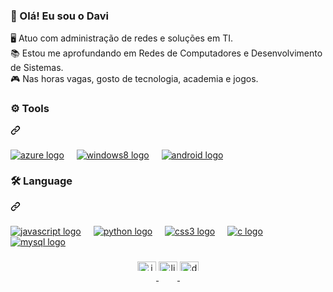 ### 👋 Olá! Eu sou o Davi

🖥️ Atuo com administração de redes e soluções em TI.  
📚 Estou me aprofundando em Redes de Computadores e Desenvolvimento de Sistemas.  
🎮 Nas horas vagas, gosto de tecnologia, academia e jogos.

<div class="markdown-heading" dir="auto"><h3 align="left" class="heading-element" dir="auto">⚙️ Tools</h3><a id="user-content-️-tools" class="anchor" aria-label="Permalink: ⚙️ Ferramentas" href="#️-tools"><svg class="octicon octicon-link" viewBox="0 0 16 16" version="1.1" width="16" height="16" aria-hidden="true"><path d="m7.775 3.275 1.25-1.25a3.5 3.5 0 1 1 4.95 4.95l-2.5 2.5a3.5 3.5 0 0 1-4.95 0 .751.751 0 0 1 .018-1.042.751.751 0 0 1 1.042-.018 1.998 1.998 0 0 0 2.83 0l2.5-2.5a2.002 2.002 0 0 0-2.83-2.83l-1.25 1.25a.751.751 0 0 1-1.042-.018.751.751 0 0 1-.018-1.042Zm-4.69 9.64a1.998 1.998 0 0 0 2.83 0l1.25-1.25a.751.751 0 0 1 1.042.018.751.751 0 0 1 .018 1.042l-1.25 1.25a3.5 3.5 0 1 1-4.95-4.95l2.5-2.5a3.5 3.5 0 0 1 4.95 0 .751.751 0 0 1-.018 1.042.751.751 0 0 1-1.042.018 1.998 1.998 0 0 0-2.83 0l-2.5 2.5a1.998 1.998 0 0 0 0 2.83Z"></path></svg></a></div>

<h3 dir="auto"></h3>

<div align="left" dir="auto">
  <a target="_blank" rel="noopener noreferrer nofollow" href="https://camo.githubusercontent.com/7010699f8506fb41b54dd0af1a7ce52292834158a4813d611e6fd0ba5d827323/68747470733a2f2f63646e2e6a7364656c6976722e6e65742f67682f64657669636f6e732f64657669636f6e2f69636f6e732f617a7572652f617a7572652d6f726967696e616c2e737667"><img src="https://camo.githubusercontent.com/7010699f8506fb41b54dd0af1a7ce52292834158a4813d611e6fd0ba5d827323/68747470733a2f2f63646e2e6a7364656c6976722e6e65742f67682f64657669636f6e732f64657669636f6e2f69636f6e732f617a7572652f617a7572652d6f726967696e616c2e737667" height="25" alt="azure logo" data-canonical-src="https://cdn.jsdelivr.net/gh/devicons/devicon/icons/azure/azure-original.svg" style="max-width: 100%; height: auto; max-height: 25px;"></a>
  <a target="_blank" rel="noopener noreferrer" href=""><img width="12" style="max-width: 100%;"></a>
  <a target="_blank" rel="noopener noreferrer nofollow" 
    href="https://camo.githubusercontent.com/00b43e96e45231a05c92a71df4db676f1fe1370f6bee5528eac8b3fc1fc2f8de/68747470733a2f2f63646e2e6a7364656c6976722e6e65742f67682f64657669636f6e732f64657669636f6e2f69636f6e732f77696e646f7773382f77696e646f7773382d6f726967696e616c2e737667"><img src="https://camo.githubusercontent.com/00b43e96e45231a05c92a71df4db676f1fe1370f6bee5528eac8b3fc1fc2f8de/68747470733a2f2f63646e2e6a7364656c6976722e6e65742f67682f64657669636f6e732f64657669636f6e2f69636f6e732f77696e646f7773382f77696e646f7773382d6f726967696e616c2e737667" height="25" alt="windows8 logo" data-canonical-src="https://cdn.jsdelivr.net/gh/devicons/devicon/icons/windows8/windows8-original.svg" style="max-width: 100%; height: auto; max-height: 25px;"></a>
  <a target="_blank" rel="noopener noreferrer" href=""><img width="12" style="max-width: 100%;"></a>
  <a target="_blank" rel="noopener noreferrer nofollow" href="https://camo.githubusercontent.com/bcd79d3f3aab510b04f448c5a55bf0b2a27ccb144877bcf5ab2977bfbc4e14da/68747470733a2f2f63646e2e6a7364656c6976722e6e65742f67682f64657669636f6e732f64657669636f6e2f69636f6e732f616e64726f69642f616e64726f69642d6f726967696e616c2e737667"><img src="https://camo.githubusercontent.com/bcd79d3f3aab510b04f448c5a55bf0b2a27ccb144877bcf5ab2977bfbc4e14da/68747470733a2f2f63646e2e6a7364656c6976722e6e65742f67682f64657669636f6e732f64657669636f6e2f69636f6e732f616e64726f69642f616e64726f69642d6f726967696e616c2e737667" height="25" alt="android logo" data-canonical-src="https://cdn.jsdelivr.net/gh/devicons/devicon/icons/android/android-original.svg" style="max-width: 100%; height: auto; max-height: 25px;"></a>
  <a target="_blank" rel="noopener noreferrer" href=""><img width="12" style="max-width: 100%;"></a>
  <a target="_blank" rel="noopener noreferrer nofollow" 
</div>

<h3 dir="auto"></h3>

<div class="markdown-heading" dir="auto"><h3 align="left" class="heading-element" dir="auto">🛠 Language</h3><a id="user-content--language" class="anchor" aria-label="Permalink: 🛠 Linguagens" href="#Linguagens"><svg class="octicon octicon-link" viewBox="0 0 16 16" version="1.1" width="16" height="16" aria-hidden="true"><path d="m7.775 3.275 1.25-1.25a3.5 3.5 0 1 1 4.95 4.95l-2.5 2.5a3.5 3.5 0 0 1-4.95 0 .751.751 0 0 1 .018-1.042.751.751 0 0 1 1.042-.018 1.998 1.998 0 0 0 2.83 0l2.5-2.5a2.002 2.002 0 0 0-2.83-2.83l-1.25 1.25a.751.751 0 0 1-1.042-.018.751.751 0 0 1-.018-1.042Zm-4.69 9.64a1.998 1.998 0 0 0 2.83 0l1.25-1.25a.751.751 0 0 1 1.042.018.751.751 0 0 1 .018 1.042l-1.25 1.25a3.5 3.5 0 1 1-4.95-4.95l2.5-2.5a3.5 3.5 0 0 1 4.95 0 .751.751 0 0 1-.018 1.042.751.751 0 0 1-1.042.018 1.998 1.998 0 0 0-2.83 0l-2.5 2.5a1.998 1.998 0 0 0 0 2.83Z"></path></svg></a></div>

<h3 dir="auto"></h3>

<div align="left" dir="auto">
  <a target="_blank" rel="noopener noreferrer nofollow" href="https://camo.githubusercontent.com/426c1121b29abc64a6b1af1e3aa3091abb38e39c87054720b765af1425c74e7f/68747470733a2f2f63646e2e6a7364656c6976722e6e65742f67682f64657669636f6e732f64657669636f6e2f69636f6e732f6a6176617363726970742f6a6176617363726970742d6f726967696e616c2e737667"><img src="https://camo.githubusercontent.com/426c1121b29abc64a6b1af1e3aa3091abb38e39c87054720b765af1425c74e7f/68747470733a2f2f63646e2e6a7364656c6976722e6e65742f67682f64657669636f6e732f64657669636f6e2f69636f6e732f6a6176617363726970742f6a6176617363726970742d6f726967696e616c2e737667" height="25" alt="javascript logo" data-canonical-src="https://cdn.jsdelivr.net/gh/devicons/devicon/icons/javascript/javascript-original.svg" style="max-width: 100%; height: auto; max-height: 25px;"></a>
  <a target="_blank" rel="noopener noreferrer" href=""><img width="12" style="max-width: 100%;"></a>
  <a target="_blank" rel="noopener noreferrer nofollow" href="https://camo.githubusercontent.com/d1652ce9d9e41d898ea03bd8772e8accb903947dc6bba2a410d76462f7d63d1b/68747470733a2f2f63646e2e6a7364656c6976722e6e65742f67682f64657669636f6e732f64657669636f6e2f69636f6e732f707974686f6e2f707974686f6e2d6f726967696e616c2e737667"><img src="https://camo.githubusercontent.com/d1652ce9d9e41d898ea03bd8772e8accb903947dc6bba2a410d76462f7d63d1b/68747470733a2f2f63646e2e6a7364656c6976722e6e65742f67682f64657669636f6e732f64657669636f6e2f69636f6e732f707974686f6e2f707974686f6e2d6f726967696e616c2e737667" height="25" alt="python logo" data-canonical-src="https://cdn.jsdelivr.net/gh/devicons/devicon/icons/python/python-original.svg" style="max-width: 100%; height: auto; max-height: 25px;"></a>
  <a target="_blank" rel="noopener noreferrer" href=""><img width="12" style="max-width: 100%;"></a>
  <a target="_blank" rel="noopener noreferrer nofollow" href="https://camo.githubusercontent.com/5e818322045ad81175afd5a949e97dbd5e30b1cd32a52281ab7daff79804d85e/68747470733a2f2f63646e2e73696d706c6569636f6e732e6f72672f637373332f313537324236"><img src="https://camo.githubusercontent.com/5e818322045ad81175afd5a949e97dbd5e30b1cd32a52281ab7daff79804d85e/68747470733a2f2f63646e2e73696d706c6569636f6e732e6f72672f637373332f313537324236" height="25" alt="css3 logo" data-canonical-src="https://cdn.simpleicons.org/css3/1572B6" style="max-width: 100%; height: auto; max-height: 25px;"></a>
  <a target="_blank" rel="noopener noreferrer" href=""><img width="12" style="max-width: 100%;"></a>
  <a target="_blank" rel="noopener noreferrer nofollow" href="https://camo.githubusercontent.com/34a110ef06e3aeed9a1de60ce8099b45eedc5580e1f49cc490c1b28c896b264e/68747470733a2f2f63646e2e6a7364656c6976722e6e65742f67682f64657669636f6e732f64657669636f6e2f69636f6e732f632f632d6f726967696e616c2e737667"><img src="https://camo.githubusercontent.com/34a110ef06e3aeed9a1de60ce8099b45eedc5580e1f49cc490c1b28c896b264e/68747470733a2f2f63646e2e6a7364656c6976722e6e65742f67682f64657669636f6e732f64657669636f6e2f69636f6e732f632f632d6f726967696e616c2e737667" height="25" alt="c logo" data-canonical-src="https://cdn.jsdelivr.net/gh/devicons/devicon/icons/c/c-original.svg" style="max-width: 100%; height: auto; max-height: 25px;"></a>
  <a target="_blank" rel="noopener noreferrer" href=""><img width="12" style="max-width: 100%;"></a>
  <a target="_blank" rel="noopener noreferrer nofollow" href="https://camo.githubusercontent.com/8b690f4dff81513c7425f3b8f6e66b34a1dea43e22562037eeb5449d18571c89/68747470733a2f2f63646e2e6a7364656c6976722e6e65742f67682f64657669636f6e732f64657669636f6e2f69636f6e732f6d7973716c2f6d7973716c2d6f726967696e616c2e737667"><img src="https://camo.githubusercontent.com/8b690f4dff81513c7425f3b8f6e66b34a1dea43e22562037eeb5449d18571c89/68747470733a2f2f63646e2e6a7364656c6976722e6e65742f67682f64657669636f6e732f64657669636f6e2f69636f6e732f6d7973716c2f6d7973716c2d6f726967696e616c2e737667" height="25" alt="mysql logo" data-canonical-src="https://cdn.jsdelivr.net/gh/devicons/devicon/icons/mysql/mysql-original.svg" style="max-width: 100%; height: auto; max-height: 25px;"></a>
</div>

<h3 dir="auto"></h3>

<div align="center" dir="auto">
  <a href="https://www.instagram.com/felipeyw/" rel="nofollow">
    <img src="https://raw.githubusercontent.com/maurodesouza/profile-readme-generator/master/src/assets/icons/social/instagram/default.svg" width="30" height="15" alt="instagram logo" style="max-width: 100%; height: auto; max-height: 15px;">
  </a>
  <a href="https://www.linkedin.com/in/felipepetronio/" rel="nofollow">
    <img src="https://raw.githubusercontent.com/maurodesouza/profile-readme-generator/master/src/assets/icons/social/linkedin/default.svg" width="30" height="15" alt="linkedin logo" style="max-width: 100%; height: auto; max-height: 15px;">
  </a>
  <a href="https://discord.gg/ZwjAErGWGH" rel="nofollow">
    <img src="https://raw.githubusercontent.com/maurodesouza/profile-readme-generator/master/src/assets/icons/social/discord/default.svg" width="30" height="15" alt="discord logo" style="max-width: 100%; height: auto; max-height: 15px;">
  </a>
</div>

